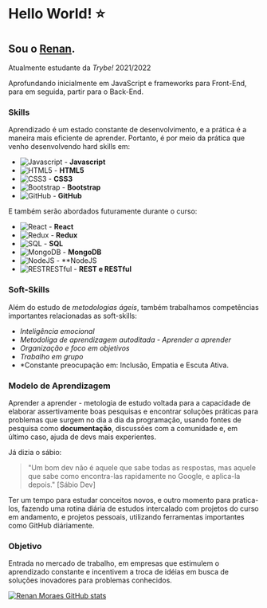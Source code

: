 # Hello World! :star:

## Sou o [Renan](https://www.linkedin.com/in/renan-moraes-a86805203/).

Atualmente estudante da *Trybe!* 2021/2022

Aprofundando inicialmente em JavaScript e frameworks para Front-End, para em seguida, partir para o Back-End.

### Skills

Aprendizado é um estado constante de desenvolvimento, e a prática é a maneira mais eficiente de aprender. Portanto, é por meio da prática que venho desenvolvendo hard skills em:

* ![Javascript](https://img.icons8.com/color/36/ffffff/javascript.png) - **Javascript** 
* ![HTML5](https://img.icons8.com/color/36/ffffff/html-5--v1.png) - **HTML5**
* ![CSS3](https://img.icons8.com/color/36/ffffff/css3.png) - **CSS3** 
* ![Bootstrap](https://img.icons8.com/color/36/ffffff/bootstrap.png) - **Bootstrap** 
* ![GitHub](https://img.icons8.com/metro/36/ffffff/github.png) - **GitHub** 

E também serão abordados futuramente durante o curso:

* ![React](https://img.icons8.com/wired/36/ffffff/react.png) - **React** 
* ![Redux](https://img.icons8.com/ios/36/ffffff/redux.png) - **Redux**
* ![SQL](https://img.icons8.com/metro/36/ffffff/sql.png) - **SQL**
* ![MongoDB](https://img.icons8.com/color/36/ffffff/mongodb.png) - **MongoDB**
* ![NodeJS](https://img.icons8.com/windows/36/ffffff/node-js.png) - **NodeJS
* ![RESTRESTful](https://img.icons8.com/ios/36/ffffff/redux.png) - **REST e RESTful**
 
### Soft-Skills

Além do estudo de *metodologias ágeis*, também trabalhamos competências importantes relacionadas as soft-skills:

* *Inteligência emocional*
* *Metodoliga de aprendizagem autoditada - Aprender a aprender*
* *Organização e foco em objetivos*
* *Trabalho em grupo*
* *Constante preocupação em: Inclusão, Empatia e Escuta Ativa.

### Modelo de Aprendizagem

Aprender a aprender - metologia de estudo voltada para a capacidade de elaborar assertivamente boas pesquisas e encontrar soluções práticas para problemas que surgem no dia a dia da programação, usando fontes de pesquisa como **documentação**, discussões com a comunidade e, em último caso, ajuda de devs mais experientes.

Já dizia o sábio: 

>"Um bom dev não é aquele que sabe todas as respostas, mas aquele que sabe como encontra-las rapidamente no Google, e aplica-la depois." [Sábio Dev]

Ter um tempo para estudar conceitos novos, e outro momento para pratica-los, fazendo uma rotina diária de estudos intercalado com projetos do curso em andamento, e projetos pessoais, utilizando ferramentas importantes como GitHub diáriamente.

### Objetivo

Entrada no mercado de trabalho, em empresas que estimulem o aprendizado constante e incentivem a troca de idéias em busca de soluções inovadores para problemas conhecidos.

[![Renan Moraes GitHub stats](https://github-readme-stats.vercel.app/apirenanvamoanuraghazra)](https://github.com/anuraghazra/github-readme-stats)

